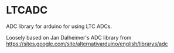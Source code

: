 LTCADC
======

ADC library for arduino for using LTC ADCs.

Loosely based on Jan Dalheimer's ADC library from https://sites.google.com/site/alternativarduino/english/librarys/adc

